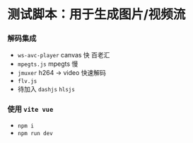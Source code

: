 # 测试脚本：用于生成图片/视频流

### 解码集成
- `ws-avc-player` canvas 快 百老汇
- `mpegts.js` mpegts 慢
- `jmuxer` h264 -> video 快速解码
- `flv.js` 
- 待加入 `dashjs` `hlsjs`

### 使用 `vite vue`
- `npm i`
- `npm run dev`